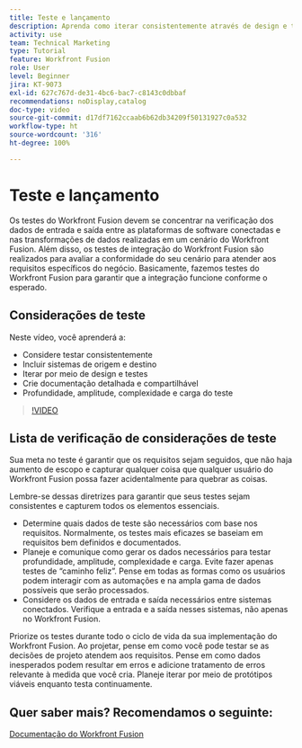 ```yaml
---
title: Teste e lançamento
description: Aprenda como iterar consistentemente através de design e testes e criar documentação detalhada e compartilhável ao usar o [!DNL Adobe Workfront Fusion].
activity: use
team: Technical Marketing
type: Tutorial
feature: Workfront Fusion
role: User
level: Beginner
jira: KT-9073
exl-id: 627c767d-de31-4bc6-bac7-c8143c0dbbaf
recommendations: noDisplay,catalog
doc-type: video
source-git-commit: d17df7162ccaab6b62db34209f50131927c0a532
workflow-type: ht
source-wordcount: '316'
ht-degree: 100%

---
```


# Teste e lançamento

Os testes do Workfront Fusion devem se concentrar na verificação dos dados de entrada e saída entre as plataformas de software conectadas e nas transformações de dados realizadas em um cenário do Workfront Fusion. Além disso, os testes de integração do Workfront Fusion são realizados para avaliar a conformidade do seu cenário para atender aos requisitos específicos do negócio. Basicamente, fazemos testes do Workfront Fusion para garantir que a integração funcione conforme o esperado.

## Considerações de teste

Neste vídeo, você aprenderá a:

* Considere testar consistentemente
* Incluir sistemas de origem e destino
* Iterar por meio de design e testes
* Crie documentação detalhada e compartilhável
* Profundidade, amplitude, complexidade e carga do teste

>[!VIDEO](https://video.tv.adobe.com/v/335315/?quality=12&learn=on&enablevpops)

## Lista de verificação de considerações de teste

Sua meta no teste é garantir que os requisitos sejam seguidos, que não haja aumento de escopo e capturar qualquer coisa que qualquer usuário do Workfront Fusion possa fazer acidentalmente para quebrar as coisas.

Lembre-se dessas diretrizes para garantir que seus testes sejam consistentes e capturem todos os elementos essenciais.

* Determine quais dados de teste são necessários com base nos requisitos. Normalmente, os testes mais eficazes se baseiam em requisitos bem definidos e documentados.
* Planeje e comunique como gerar os dados necessários para testar profundidade, amplitude, complexidade e carga. Evite fazer apenas testes de “caminho feliz”. Pense em todas as formas como os usuários podem interagir com as automações e na ampla gama de dados possíveis que serão processados.
* Considere os dados de entrada e saída necessários entre sistemas conectados. Verifique a entrada e a saída nesses sistemas, não apenas no Workfront Fusion.

Priorize os testes durante todo o ciclo de vida da sua implementação do Workfront Fusion. Ao projetar, pense em como você pode testar se as decisões de projeto atendem aos requisitos. Pense em como dados inesperados podem resultar em erros e adicione tratamento de erros relevante à medida que você cria. Planeje iterar por meio de protótipos viáveis enquanto testa continuamente.

## Quer saber mais? Recomendamos o seguinte:

[Documentação do Workfront Fusion](https://experienceleague.adobe.com/docs/workfront/using/adobe-workfront-fusion/workfront-fusion-2.html?lang=br)
